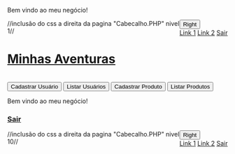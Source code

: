 <p>
            <?= $_SESSION['apelido'] ?> Bem vindo ao meu negócio!
            <div class="dropdown" style="float:right;">
  <button class="dropbtn">Right</button>
  <div class="dropdown-content">
  <a href="#">Link 1</a>
  <a href="#">Link 2</a>
  <a href="logout.php">Sair</a>
  </div>
</div>
        </p>

  //inclusão do css a direita da pagina "Cabecalho.PHP" nivel 1//

  <div>
        <a href="index.php"><h1>Minhas Aventuras</h1></a>
        <br>
        <a href="cadastrausuario.php"><button>Cadastrar Usuário</button></a>
        <a href="listausuario.php"><button>Listar Usuários</button></a>
        <a href="cadastraproduto.php"><button>Cadastrar Produto</button></a>
        <a href="listaproduto.php"><button>Listar Produtos</button></a>
        <p><?= $_SESSION['apelido'] ?> Bem vindo ao meu negócio!
            <a href="logout.php"><h3>Sair</h3></a>
        </p>
        <div class="dropdown" style="float:right;">
  <button class="dropbtn">Right</button>
  <div class="dropdown-content">
  <a href="#">Link 1</a>
  <a href="#">Link 2</a>
  <a href="logout.php">Sair</a>
  </div>
</div>
    </div>

//inclusão do css a direita da pagina "Cabecalho.PHP" nivel 10//
